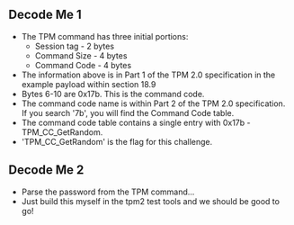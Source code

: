 ## Decode Me 1
- The TPM command has three initial portions: 
	- Session tag - 2 bytes
	- Command Size - 4 bytes
	- Command Code - 4 bytes
- The information above is in Part 1 of the TPM 2.0 specification in the example payload within section 18.9
- Bytes 6-10 are 0x17b. This is the command code. 
- The command code name is within Part 2 of the TPM 2.0 specification. If you search '7b', you will find the Command Code table. 
- The command code table contains a single entry with 0x17b - TPM_CC_GetRandom. 
- 'TPM_CC_GetRandom' is the flag for this challenge.


## Decode Me 2
- Parse the password from the TPM command...
- Just build this myself in the tpm2 test tools and we should be good to go!

